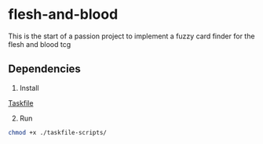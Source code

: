 # flesh-and-blood

This is the start of a passion project to implement a fuzzy card finder for the flesh and blood tcg

## Dependencies

1. Install

[Taskfile](https://taskfile.dev)

2. Run

```sh
chmod +x ./taskfile-scripts/
```
